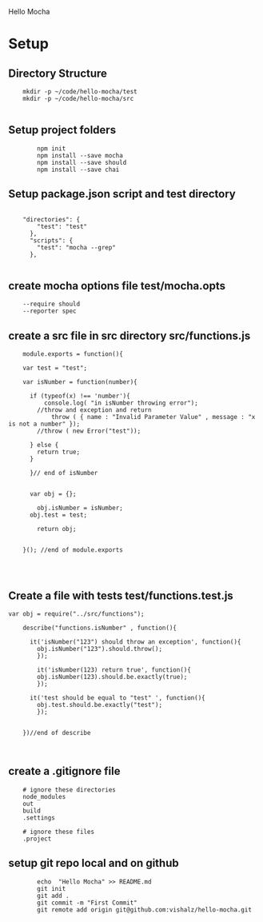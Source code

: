 Hello Mocha

# Setup 

## Directory Structure 

```
	mkdir -p ~/code/hello-mocha/test
	mkdir -p ~/code/hello-mocha/src 


```

## Setup project folders

```
		npm init 
		npm install --save mocha 
		npm install --save should 
		npm install --save chai 

```

## Setup package.json script and test directory 

```

	"directories": {
	    "test": "test"
	  },
	  "scripts": {
	    "test": "mocha --grep"
	  },
	
```

## create mocha options file test/mocha.opts

```
	--require should
	--reporter spec 

```

## create a src file in src directory src/functions.js

```
	module.exports = function(){
	
	var test = "test";
	
	var isNumber = function(number){
	  
	  if (typeof(x) !== 'number'){
		  console.log( "in isNumber throwing error");
	    //throw and exception and return 
			throw ( { name : "Invalid Parameter Value" , message : "x is not a number" });
	    //throw ( new Error("test"));
	
	  } else {
	    return true;
	  }  
	
	  }// end of isNumber
	
	
	  var obj = {};
		
		obj.isNumber = isNumber;
	  obj.test = test;
	  
		return obj;
	
	
	}(); //end of module.exports 
	
	


```
## Create a file with tests test/functions.test.js

```
var obj = require("../src/functions");

	describe("functions.isNumber" , function(){

	  it('isNumber("123") should throw an exception', function(){
	    obj.isNumber("123").should.throw();
		});

		it('isNumber(123) return true', function(){
	    obj.isNumber(123).should.be.exactly(true);
		});
	
	  it('test should be equal to "test" ', function(){
	    obj.test.should.be.exactly("test");
		});
	
	
	})//end of describe 
	
	

```






## create a .gitignore file 

```
	# ignore these directories
	node_modules
	out
	build
	.settings
	
	# ignore these files 
	.project

```	
## setup git repo local and on github  

```
		echo  "Hello Mocha" >> README.md
		git init 
		git add . 
		git commit -m "First Commit"
		git remote add origin git@github.com:vishalz/hello-mocha.git




